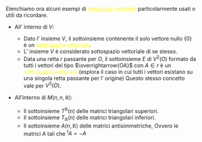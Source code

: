 Elenchiamo ora alcuni esempi di <font color="#ffff00">sottospazi vettoriali</font> particolarmente usati o utili da ricordare.

- All’ interno di $V$:
  - Dato l’ insieme $V$, il sottoinsieme contenente il solo vettore nullo $\{0\}$ è un <font color="#ffff00">sottospazio vettoriale</font>.
  - L’ insieme $V$ è considerato sottospazio vettoriale di se stesso.
  - Data una retta $r$ passante per $O$, il sottoinsieme $E$ di $V^2(O)$ formato da tutti i vettori del tipo $\overrightarrow{OA}$ con $A\in r$ è un <font color="#ffff00">sottospazio vettoriale</font> (esplora il caso in cui tutti i vettori esistano su una singola retta passante per l’ origine) Questo stesso concetto vale per $V^3(O)$.

- All’interno di $M(n,n,\mathbb{R})$:
  - Il sottoinsieme $T^\mathbb{R}(n)$ delle matrici triangolari superiori.
  - Il sottoinsieme $T_{\mathbb{R}}(n)$ delle matrici triangolari inferiori.
  - Il sottoinsieme $A(n,\mathbb{R})$ delle matrici antisimmetriche, Ovvero le matrici $A$ tali che $^tA=-A$

